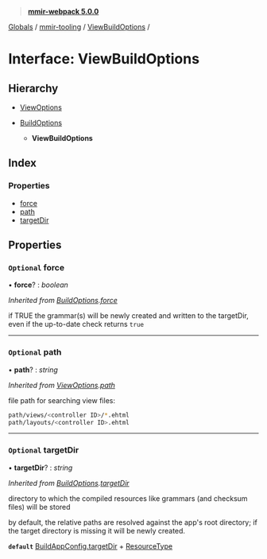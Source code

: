 > **[mmir-webpack 5.0.0](../README.md)**

[Globals](../README.md) / [mmir-tooling](../modules/mmir_tooling.md) / [ViewBuildOptions](mmir_tooling.viewbuildoptions.md) /

# Interface: ViewBuildOptions

## Hierarchy

* [ViewOptions](mmir_tooling.viewoptions.md)

* [BuildOptions](mmir_tooling.buildoptions.md)

  * **ViewBuildOptions**

## Index

### Properties

* [force](mmir_tooling.viewbuildoptions.md#optional-force)
* [path](mmir_tooling.viewbuildoptions.md#optional-path)
* [targetDir](mmir_tooling.viewbuildoptions.md#optional-targetdir)

## Properties

### `Optional` force

• **force**? : *boolean*

*Inherited from [BuildOptions](mmir_tooling.buildoptions.md).[force](mmir_tooling.buildoptions.md#optional-force)*

if TRUE the grammar(s) will be newly created and written to the targetDir,
even if the up-to-date check returns `true`

___

### `Optional` path

• **path**? : *string*

*Inherited from [ViewOptions](mmir_tooling.viewoptions.md).[path](mmir_tooling.viewoptions.md#optional-path)*

file path for searching view files:
```bash
path/views/<controller ID>/*.ehtml
path/layouts/<controller ID>.ehtml
```

___

### `Optional` targetDir

• **targetDir**? : *string*

*Inherited from [BuildOptions](mmir_tooling.buildoptions.md).[targetDir](mmir_tooling.buildoptions.md#optional-targetdir)*

directory to which the compiled resources like grammars (and checksum files) will be stored

by default, the relative paths are resolved against the app's root directory;
if the target directory is missing it will be newly created.

**`default`** [BuildAppConfig.targetDir](mmir_tooling.buildappconfig.md#optional-targetdir) + [ResourceType](../modules/mmir_tooling.md#resourcetype)